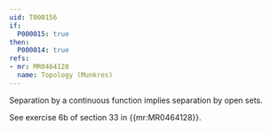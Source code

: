 ```yaml
---
uid: T000156
if:
  P000015: true
then:
  P000014: true
refs:
- mr: MR0464128
  name: Topology (Munkres)
---
```


Separation by a continuous function implies separation by open sets.

See exercise 6b of section 33 in {{mr:MR0464128}}.
